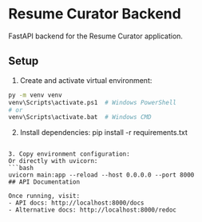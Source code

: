 # Resume Curator Backend

FastAPI backend for the Resume Curator application.

## Setup

1. Create and activate virtual environment:
```bash
py -m venv venv
venv\Scripts\activate.ps1  # Windows PowerShell
# or
venv\Scripts\activate.bat  # Windows CMD
```

2. Install dependencies:
pip install -r requirements.txt
```

3. Copy environment configuration:
Or directly with uvicorn:
```bash
uvicorn main:app --reload --host 0.0.0.0 --port 8000
## API Documentation

Once running, visit:
- API docs: http://localhost:8000/docs
- Alternative docs: http://localhost:8000/redoc